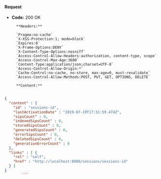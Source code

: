 #### Request

* **Code:** 200 OK

        **Headers:**

        `Pragma:no-cache`
        `X-XSS-Protection:1; mode=block`
        `Expires:0`
        `X-Frame-Options:DENY`
        `X-Content-Type-Options:nosniff`
        `Access-Control-Allow-Headers:authorization, content-type, scope`
        `Access-Control-Max-Age:3600`
        `Content-Type:application/json;charset=UTF-8`
        `Access-Control-Allow-Origin:*`
        `Cache-Control:no-cache, no-store, max-age=0, must-revalidate`
        `Access-Control-Allow-Methods:POST, PUT, GET, OPTIONS, DELETE`

        **Content:**

```json
    
{
  "content" : {
    "id" : "sessions-id",
    "lastActivationDate" : "2019-07-19T17:31:59.474Z",
    "sipsCount" : 0,
    "indexedSipsCount" : 0,
    "storedSipsCount" : 0,
    "generatedSipsCount" : 0,
    "errorSipsCount" : 0,
    "deletedSipsCount" : 0,
    "generationErrorCount" : 0
  },
  "links" : [ {
    "rel" : "self",
    "href" : "http://localhost:8080/sessions/sessions-id"
  } ]
}
        ```
